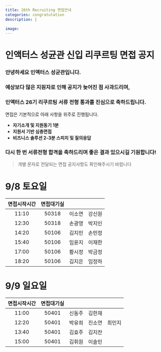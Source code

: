 ```yaml
---
title: 26th Recruiting 면접안내
categories: congratulation
description: |

image:
---
```


# 인액터스 성균관 신입 리쿠르팅 면접 공지

### 안녕하세요 인액터스 성균관입니다.
### 예상보다 많은 지원자로 인해 공지가 늦어진 점 사과드리며,
### 인액터스 26기 리쿠르팅 서류 전형 통과를 진심으로 축하드립니다.

면접은 기본적으로 아래 사항을 위주로 진행됩니다.
+ **자기소개 및 지원동기 1분**
+ **지원서 기반 심층면접**
+ **비즈니스 솔루션 2-3분 스피치 및 질의응답**


### 다시 한 번 서류전형 합격을 축하드리며 좋은 결과 있으시길 기원합니다!

> 개별 문자로 전달되는 면접 공지사항도 확인해주시기 바랍니다

# 9/8 토요일

| 면접시작시간 | 면접대기실    |  	|   |
|:-:	 |:-:	     |:-:	        |:-:	        |
|  	11:10   |  50318    |  이소연 	  | 강신원 |
|  	12:30   |  50318    |  손광영 	  | 박지인 |
|  	14:20   |  50106    |  김지민 	  | 손민정 |
|  	15:40   |  50106    |  임윤지 	  | 이재한 |
|  	17:00   |  50106    |  황시정 	  | 박금정 |
|  	18:20   |  50106    |  김지은 	  | 임정하 |

# 9/9 일요일

| 면접시작시간 | 면접대기실    |  	|   | |
|:-:	 |:-:	     |:-:	        |:-:	        |:-:	        |
|  	11:00	   |  50401    |  신동주 	  | 김한재 |
|  	12:20   |  50401    |  박유희 	  | 진소연 | 최민지 |
|  	13:40   |  50401    |  김효주 	  | 김지찬 |
|  	15:00   |  50401    |  김휘원 	  | 이솔민 |
